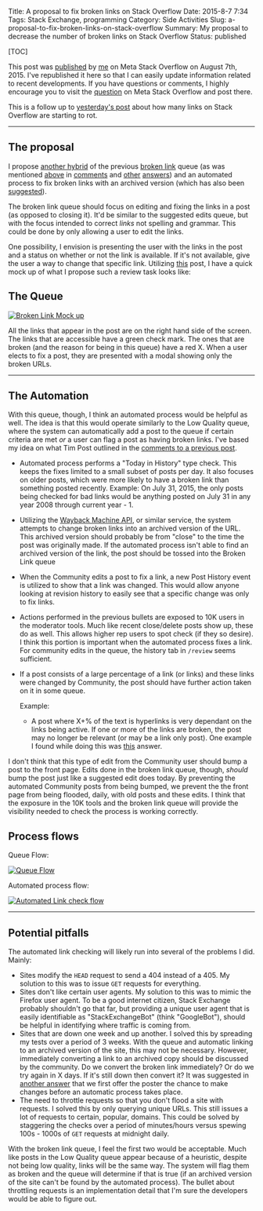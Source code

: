 Title: A proposal to fix broken links on Stack Overflow
Date: 2015-8-7 7:34
Tags: Stack Exchange, programming
Category: Side Activities
Slug: a-proposal-to-fix-broken-links-on-stack-overflow
Summary: My proposal to decrease the number of broken links on Stack Overflow
Status: published

[TOC]

This post was [published][a] by [me][b] on Meta Stack Overflow on August 7th, 2015. I've republished it here
so that I can easily update information related to recent developments. If you have questions or comments, I highly
encourage you to visit the [question][a] on Meta Stack Overflow and post there. 

This is a follow up to [yesterday's post][1] about how many links on Stack Overflow are starting to rot.

---

## The proposal

I propose [another hybrid][20] of the previous [broken link][6] queue (as was mentioned [above][14] in [comments][13] and [other][16] [answers][17]) and an automated process to fix broken links with an archived version (which has also been [suggested][18]). 

The broken link queue should focus on editing and fixing the links in a post (as opposed to closing it). It'd be similar to the suggested edits queue, but with the focus intended to correct *links* not spelling and grammar. This could be done by only allowing a user to edit the links.

One possibility, I envision is presenting the user with the links in the post and a status on whether or not the link is available. If it's not available, give the user a way to change that specific link. Utilizing [this][7] post, I have a quick mock up of what I propose such a review task looks like:

## The Queue

[![Broken Link Mock up][8]][8]

All the links that appear in the post are on the right hand side of the screen. The links that are accessible have a green check mark. The ones that are broken (and the reason for being in this queue) have a red X. When a user elects to fix a post, they are presented with a modal showing only the broken URLs.

---

## The Automation

With this queue, though, I think an automated process would be helpful as well. The idea is that this would operate similarly to the Low Quality queue, where the system can automatically add a post to the queue if certain criteria are met *or* a user can flag a post as having broken links. I've based my idea on what Tim Post outlined in the [comments to a previous post][9].

 - Automated process performs a "Today in History" type check. This keeps the fixes limited to a small subset of posts per day. It also focuses on older posts, which were more likely to have a broken link than something posted recently. Example: On July 31, 2015, the only posts being checked for bad links would be anything posted on July 31 in any year 2008 through current year - 1. 
 - Utilizing the [Wayback Machine API][15], or similar service, the system attempts to change broken links into an archived version of the URL. This archived version should probably be from "close" to the time the post was originally made. If the automated process isn't able to find an archived version of the link, the post should be tossed into the Broken Link queue
 - When the Community edits a post to fix a link, a new Post History event is utilized to show that a link was changed. This would allow anyone looking at revision history to easily see that a specific change was only to fix links. 
 - Actions performed in the previous bullets are exposed to 10K users in the moderator tools. Much like recent close/delete posts show up, these do as well. This allows higher rep users to spot check (if they so desire). I think this portion is important when the automated process fixes a link. For community edits in the queue, the history tab in `/review` seems sufficient. 
 - If a post consists of a large percentage of a link (or links) and these links were changed by Community, the post should have further action taken on it in some queue.
 
   Example:
	 - A post where X+% of the text is hyperlinks is very dependant on the links being active. If one or more of the links are broken, the post may no longer be relevant (or may be a link only post). One example I found while doing this was [this][10] answer.
 
I don't think that this type of edit from the Community user should bump a post to the front page. Edits done in the broken link queue, though, *should* bump the post just like a suggested edit does today. By preventing the automated Community posts from being bumped, we prevent the the front page from being flooded, daily, with old posts and these edits. I think that the exposure in the 10K tools and the broken link queue will provide the visibility needed to check the process is working correctly. 
 
## Process flows

Queue Flow:

[![Queue Flow][11]][11]

Automated process flow:

[![Automated Link check flow][12]][12]

---

## Potential pitfalls

The automated link checking will likely run into several of the problems I did. Mainly:

 - Sites modify the `HEAD` request to send a 404 instead of a 405. My solution to this was to issue `GET` requests for everything.
 - Sites don't like certain user agents. My solution to this was to mimic the Firefox user agent. To be a good internet citizen, Stack Exchange probably shouldn't go that far, but providing a unique user agent that is easily identifiable as "StackExchangeBot" (think "GoogleBot"), should be helpful in identifying where traffic is coming from. 
 - Sites that are down one week and up another. I solved this by spreading my tests over a period of 3 weeks. With the queue and automatic linking to an archived version of the site, this may not be necessary. However, immediately converting a link to an archived copy should be discussed by the community. Do we convert the broken link immediately? Or do we try again in X days. If it's still down then convert it? It was suggested in [another answer][19] that we first offer the poster the chance to make changes before an automatic process takes place.
 - The need to throttle requests so that you don't flood a site with requests. I solved this by only querying unique URLs. This still issues a lot of requests to certain, popular, domains. This could be solved by staggering the checks over a period of minutes/hours versus spewing 100s - 1000s of `GET` requests at midnight daily. 
 
With the broken link queue, I feel the first two would be acceptable. Much like posts in the Low Quality queue appear because of a heuristic, despite not being low quality, links will be the same way. The system will flag them as broken and the queue will determine if that is true (if an archived version of the site can't be found by the automated process). The bullet about throttling requests is an implementation detail that I'm sure the developers would be able to figure out.

 [1]: |filename|2015_08_06_analysis-of-links-posted-to-stack-overflow.md
 [a]: http://meta.stackoverflow.com/q/300916/189134
 [b]: http://meta.stackoverflow.com/users/189134/andy?tab=profile
 [6]: http://meta.stackexchange.com/questions/224895/what-happened-to-the-broken-link-review-queue
 [7]: http://stackoverflow.com/a/2054063/189134
 [8]: {attach}images/brokenlinkqueue.png
 [9]: http://meta.stackexchange.com/questions/130398/does-stack-exchange-crawl-websites/198357#comment741544_198357
 [10]: http://stackoverflow.com/posts/4906230/revisions
 [11]: {attach}images/brokenqueueflow.png
 [12]: {attach}images/automatedlinkflow.png
 [13]: http://meta.stackoverflow.com/questions/300916/i-estimate-10-of-the-links-posted-here-are-dead-how-do-we-deal-with-them#comment229795_300916
 [14]: http://meta.stackoverflow.com/questions/300916/i-estimate-10-of-the-links-posted-here-are-dead-how-do-we-deal-with-them#comment229798_300916 
 [15]: http://archive.org/about/wayback_api.php
 [16]: http://meta.stackoverflow.com/a/300998/189134
 [17]: http://meta.stackoverflow.com/a/300996/189134
 [18]: http://meta.stackoverflow.com/a/301001/189134
 [19]: http://meta.stackoverflow.com/a/301002/189134
 [20]: http://meta.stackoverflow.com/a/301002/189134






